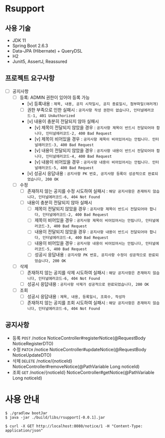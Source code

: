 # Rsupport

## 사용 기술

- JDK 11
- Spring Boot 2.6.3
- Data-JPA (Hibernate) + QueryDSL
- H2 
- Junit5, AssertJ, Reassured

## 프로젝트 요구사항

- [ ] 공지사항
    - [ ] 등록: ADMIN 권한이 있어야 등록 가능
        - [v] 등록내용 : `제목, 내용, 공지 시작일시, 공지 종료일시, 첨부파일(여러개)`
        - [ ] 권한 부족으로 인한 실패시 : `공지사항 작성 권한이 없습니다, 인터널에러코드-1, 401 UnAuthorized`
        - [v] 내용이 충분히 전달되지 않아 실패시
          - [v] 제목이 전달되지 않았을 경우 : `공지사항 제목이 반드시 전달되어야 합니다, 인터널에러코드-2, 400 Bad Request`
          - [v] 제목이 비어있을 경우 : `공지사항 제목이 비어있어서는 안됩니다. 인터널에러코드-3, 400 Bad Request`
          - [v] 내용이 전달되지 않았을 경우 : `공지사항 내용이 반드시 전달되어야 합니다, 인터널에러코드-4, 400 Bad Request`
          - [v] 내용이 비어있을 경우 : `공지사항 내용이 비어있어서는 안됩니다. 인터널에러코드-5, 400 Bad Request`
        - [v] 성공시 응답내용 : `공지사항 PK 번호, 공지사항 등록이 성공적으로 완료되었습니다, 200 OK`
    - [ ] 수정
        - [ ] 존재하지 않는 공지를 수정 시도하여 실패시 : `해당 공지사항은 존재하지 않습니다, 인터널에러코드-6, 404 Not Found`
        - [ ] 내용이 충분히 전달되지 않아 실패시
          - [ ] 제목이 전달되지 않았을 경우 : `공지사항 제목이 반드시 전달되어야 합니다, 인터널에러코드-2, 400 Bad Request`
          - [ ] 제목이 비어있을 경우 : `공지사항 제목이 비어있어서는 안됩니다, 인터널에러코드-3, 400 Bad Request`
          - [ ] 내용이 전달되지 않았을 경우 : `공지사항 내용이 반드시 전달되어야 합니다, 인터널에러코드-4, 400 Bad Request`
          - [ ] 내용이 비어있을 경우 : `공지사항 내용이 비어있어서는 안됩니다, 인터널에러코드-5, 400 Bad Request`
          - [ ] 성공시 응답내용 : `공지사항 PK 번호, 공지사항 수정이 성공적으로 완료되었습니다, 200 OK`
    - [ ] 삭제
        - [ ] 존재하지 않는 공지를 삭제 시도하여 실패시 : `해당 공지사항은 존재하지 않습니다, 인터널에러코드-6, 404 Not Found`
        - [ ] 성공시 응답내용 : `공지사항 삭제가 성공적으로 완료되었습니다, 200 OK`
    - [ ] 조회
        - [ ] 성공시 응답내용 : `제목, 내용, 등록일시, 조회수, 작성자`
        - [ ] 존재하지 않는 공지를 조회 시도하여 실패시 : `해당 공지사항은 존재하지 않습니다, 인터널에러코드-6, 404 Not Found`

## 공지사항

- 등록 `POST` /notice NoticeController#registerNotice(@RequestBody NoticeRegisterDTO)
- 수정 `PATCH` /notice NoticeController#updateNotice(@RequestBody NoticeUpdateDTO)
- 삭제 `DELETE` /notice/{noticeId} NoticeController#removeNotice(@PathVariable Long noticeId)
- 조회 `GET` /notice/{noticeId} NoticeController#getNotice(@PathVariable Long noticeId)

# 사용 안내
```shell
$ ./gradlew bootJar
$ java -jar ./build/libs/rsupport[-0.0.1].jar
```
```shell
$ curl -X GET http://localhost:8080/notice/1 -H "Content-Type: application/json"
```